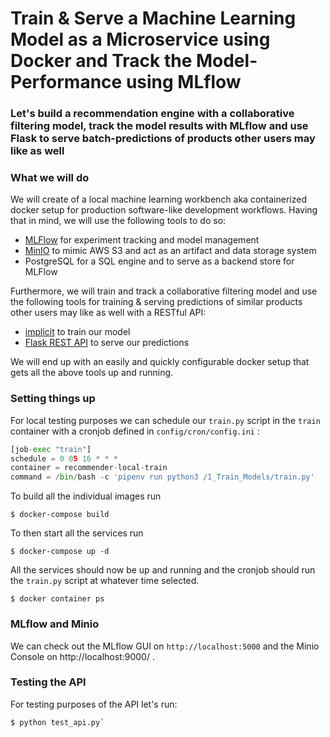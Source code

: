 # Train & Serve a Machine Learning Model as a Microservice using Docker and Track the Model-Performance using MLflow

### Let's build a recommendation engine with a collaborative filtering model, track the model results with MLflow and use Flask to serve batch-predictions of products other users may like as well

### What we will do

We will create of a local machine learning workbench aka containerized docker setup for production software-like development workflows. Having that in mind, we will use the following tools to do so:

+ [MLFlow](https://www.mlflow.org/) for experiment tracking and model management
+ [MinIO](https://min.io/) to mimic AWS S3 and act as an artifact and data storage system
+ PostgreSQL for a SQL engine and to serve as a backend store for MLFlow

Furthermore, we will train and track a collaborative filtering model and use the following tools for training & serving predictions of similar products other users may like as well with a RESTful API:

+ [implicit](https://github.com/benfred/implicit) to train our model
+ [Flask REST API](https://flask.palletsprojects.com/en/2.0.x/) to serve our predictions

We will end up with an easily and quickly configurable docker setup that gets all the above tools up and running.

### Setting things up

For local testing purposes we can schedule our `train.py` script in the `train` container with a cronjob defined in `config/cron/config.ini` :

```python
[job-exec "train"]
schedule = 0 05 16 * * * 
container = recommender-local-train
command = /bin/bash -c 'pipenv run python3 /1_Train_Models/train.py'
```
To build all the individual images run

```
$ docker-compose build
```

To then start all the services run

```
$ docker-compose up -d
```

All the services should now be up and running and the cronjob should run the `train.py` script at whatever time selected. 

```
$ docker container ps
```

### MLflow and Minio

We can check out the MLflow GUI on `http://localhost:5000` and the Minio Console on http://localhost:9000/ .


### Testing the API

For testing purposes of the API let's run:

```
$ python test_api.py`
```
